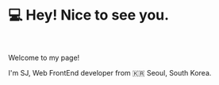 <img align="right" src="">

<h1> 💻 Hey! Nice to see you. </h1>
<br>
<p> Welcome to my page! </p>
<p> I'm SJ, Web FrontEnd developer from 🇰🇷 Seoul, South Korea. </p>
